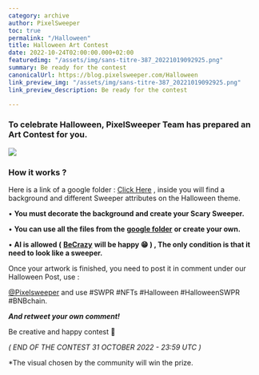 ```yaml
---
category: archive
author: PixelSweeper
toc: true
permalink: "/Halloween"
title: Halloween Art Contest
date: 2022-10-24T02:00:00.000+02:00
featuredimg: "/assets/img/sans-titre-387_20221019092925.png"
summary: Be ready for the contest
canonicalUrl: https://blog.pixelsweeper.com/Halloween
link_preview_img: "/assets/img/sans-titre-387_20221019092925.png"
link_preview_description: Be ready for the contest

---
```

### **To celebrate Halloween, PixelSweeper Team has prepared an Art Contest for you.**

![](/assets/img/sans-titre-387_20221019092925.png)

### How it works ?

Here is a link of a google folder : [Click Here](https://drive.google.com/drive/folders/1w4oaZ4JXt_6BCNix0XJLv3kkIWP7hSs7) , inside you will find a background and different Sweeper attributes on the Halloween theme.

• **You must decorate the background and create your Scary Sweeper.**

• **You can use all the files from the** [**google folder**](https://drive.google.com/drive/folders/1w4oaZ4JXt_6BCNix0XJLv3kkIWP7hSs7) **or create your own.**

• **AI is allowed (** [**BeCrazy**](T.me/ElKebaboKing) **will be happy 😁 ) , The only condition is that it need to look like a sweeper.**

Once your artwork is finished, you need to post it in comment under our Halloween Post, use :

[@Pixelsweeper](Twitter.com/PixelSweeper) and use #SWPR #NFTs #Halloween #HalloweenSWPR #BNBchain.

**_And retweet your own comment!_**

Be creative and happy contest 🥳

_( END OF THE CONTEST 31 OCTOBER 2022 - 23:59 UTC )_

\*The visual chosen by the community will win the prize.
